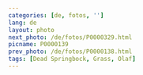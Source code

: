 ```yaml
---
categories: [de, fotos, '']
lang: de
layout: photo
next_photo: /de/fotos/P0000329.html
picname: P0000139
prev_photo: /de/fotos/P0000138.html
tags: [Dead Springbock, Grass, Olaf]
---
```

